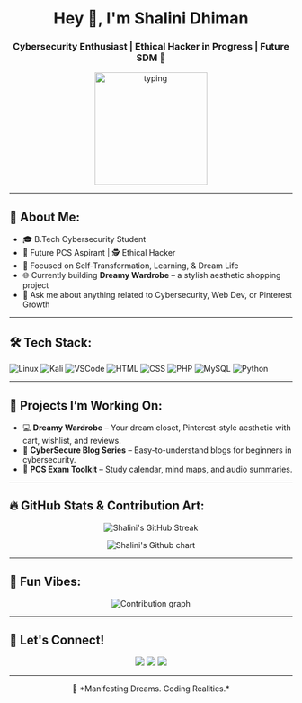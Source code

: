 <h1 align="center">Hey 👋, I'm Shalini Dhiman</h1>
<h3 align="center">Cybersecurity Enthusiast | Ethical Hacker in Progress | Future SDM 🚀</h3>

<div align="center">
  <img src="https://media.giphy.com/media/QssGEmpkyEOhBCb7e1/giphy.gif" width="200" alt="typing">
</div>

---

## 🧠 About Me:
- 🎓 B.Tech Cybersecurity Student
- 💼 Future PCS Aspirant | 🕵️ Ethical Hacker
- 🎯 Focused on Self-Transformation, Learning, & Dream Life
- 🌐 Currently building **Dreamy Wardrobe** – a stylish aesthetic shopping project
- 💬 Ask me about anything related to Cybersecurity, Web Dev, or Pinterest Growth

---

## 🛠️ Tech Stack:
![Linux](https://img.shields.io/badge/Linux-FCC624?style=for-the-badge&logo=linux&logoColor=black)
![Kali](https://img.shields.io/badge/Kali_Linux-557C94?style=for-the-badge&logo=kali-linux&logoColor=white)
![VSCode](https://img.shields.io/badge/VS_Code-007ACC?style=for-the-badge&logo=visual-studio-code&logoColor=white)
![HTML](https://img.shields.io/badge/HTML-E34F26?style=for-the-badge&logo=html5&logoColor=white)
![CSS](https://img.shields.io/badge/CSS-1572B6?style=for-the-badge&logo=css3&logoColor=white)
![PHP](https://img.shields.io/badge/PHP-777BB4?style=for-the-badge&logo=php&logoColor=white)
![MySQL](https://img.shields.io/badge/MySQL-00000F?style=for-the-badge&logo=mysql&logoColor=white)
![Python](https://img.shields.io/badge/Python-3776AB?style=for-the-badge&logo=python&logoColor=white)

---

## 🚀 Projects I’m Working On:
- 💻 **Dreamy Wardrobe** – Your dream closet, Pinterest-style aesthetic with cart, wishlist, and reviews.
- 🔐 **CyberSecure Blog Series** – Easy-to-understand blogs for beginners in cybersecurity.
- 🌟 **PCS Exam Toolkit** – Study calendar, mind maps, and audio summaries.

---

## 🔥 GitHub Stats & Contribution Art:
<p align="center">
  <img src="https://github-readme-streak-stats.herokuapp.com/?user=shalinidhiman&theme=radical&hide_border=true" alt="Shalini's GitHub Streak" />
</p>

<p align="center">
  <img src="https://ghchart.rshah.org/shalinidhiman" alt="Shalini's Github chart" />
</p>

<!-- OR You can use a custom fun version below -->
<!-- <img src="https://github.com/ashutosh00710/github-readme-activity-graph/blob/master/graph.png?raw=true" width="100%" /> -->

---

## 🌈 Fun Vibes:
<div align="center">
  <img src="https://raw.githubusercontent.com/shalinidhiman/shalinidhiman/output/contribution-graph-custom.svg" alt="Contribution graph" />
</div>

---

## 🧩 Let's Connect!
<p align="center">
  <a href="https://linkedin.com/in/your-link"><img src="https://img.shields.io/badge/LinkedIn-blue?style=for-the-badge&logo=linkedin&logoColor=white" /></a>
  <a href="https://www.pinterest.com/your-link"><img src="https://img.shields.io/badge/Pinterest-red?style=for-the-badge&logo=pinterest&logoColor=white" /></a>
  <a href="mailto:your-email@gmail.com"><img src="https://img.shields.io/badge/Email-D14836?style=for-the-badge&logo=gmail&logoColor=white" /></a>
</p>

---

<p align="center">🧿 *Manifesting Dreams. Coding Realities.*</p>
